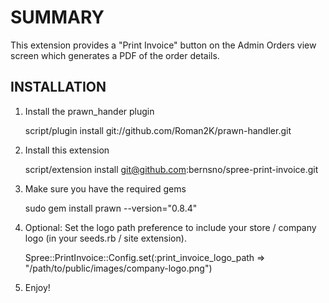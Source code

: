 SUMMARY
=======

This extension provides a "Print Invoice" button on the Admin Orders view screen which generates a PDF of the order details.

 
INSTALLATION
------------

1. Install the prawn_hander plugin

      script/plugin install git://github.com/Roman2K/prawn-handler.git
      
2. Install this extension

      script/extension install git@github.com:bernsno/spree-print-invoice.git

3. Make sure you have the required gems

      sudo gem install prawn --version="0.8.4"
      
4. Optional: Set the logo path preference to include your store / company logo (in your seeds.rb / site extension).

      Spree::PrintInvoice::Config.set(:print_invoice_logo_path => "/path/to/public/images/company-logo.png")

5. Enjoy!

